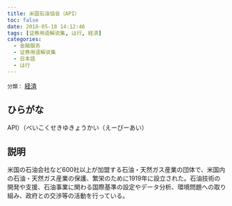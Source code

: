 ```yaml
---
title: 米国石油協会（API）
toc: false
date: 2018-05-18 14:12:46
tags: [证券用语解说集, は行, 経済]
categories:
  - 金融服务
  - 证券用语解说集
  - 日本語
  - は行
---
```


`分類：` [経済](/tags/経済/)

## ひらがな

API）（べいこくせきゆきょうかい（えーびーあい）

## 説明

米国の石油会社など600社以上が加盟する石油・天然ガス産業の団体で、米国内の石油・天然ガス産業の保護、繁栄のために1919年に設立された。石油技術の開発や支援、石油事業に関わる国際基準の設定やデータ分析、環境問題への取り組み、政府との交渉等の活動を行っている。
